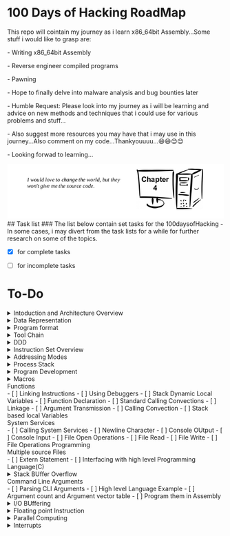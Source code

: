 # 100 Days of Hacking RoadMap
This repo will cointain my journey as i learn x86_64bit Assembly...Some stuff i would like to grasp are:
<p>- Writing x86_64bit Assembly</p>
<p>- Reverse engineer compiled programs</p>
<p>- Pawning</p>
<p>- Hope to finally delve into malware analysis and bug bounties later</p>
<p>- Humble Request: Please look into my journey as i will be learning and advice on new methods and techniques that i could use for various problems and stuff...</p>
<p>- Also suggest more resources you may have that i may use in this journey...Also comment on my code...Thankyouuuu...😄😄😊😊</p>
<p>- Looking forwad to learning...</p>
<img src="./pictures/quote.png" alt="quotes">
## Task list
### The list below contain set tasks for the 100daysofHacking
- In some cases, i may divert from the task lists for a while for further research on some of the topics. 

-  [x] for complete tasks  

-  [ ] for incomplete tasks

# To-Do
<details>
  <summary>Intoduction and Architecture Overview</summary>
 - [ ] Prequisites
 - [ ] Architecture Overview
 - [ ] CPU
 - [ ] Main Memory
 - [ ] Memory Layout
 - [ ] Memory Hierachy
</details>
<details>
  <summary>Data Representation</summary>
  - [ ] Integer Representation
  - [ ] Unsigned and Unsigned Edition
  - [ ] Floating point Representation
  - [ ] Characters and strings
</details>
<details>
  <summary>Program format</summary>
 - [ ] Comments
 - [ ] Numeric Values
 - [ ] Defining Constants
 - [ ] Data Sections
 - [ ] BSS Section
 - [ ] Text Section
 - [ ] Example programs
</details>
<details>
  <summary>Tool Chain</summary>
  - [ ] Assemble/Link/Load Overview
  - [ ] Assembler
  - [ ] Linker
  - [ ] Assemble/Link Scripts
  - [ ] Loader
  - [ ] Debugger
</details>
<details>
  <summary>DDD</summary>
  - [ ] Starting DDD
  - [ ] Program execution with DDD
</details>
<details>
  <summary>Instruction Set Overview</summary>
  - [ ] Notation Convections
    - [ ] Data Movement
    - [ ] Addresses and Values
  - [ ] Conversion Instructions
      - [ ] Narrowing Conversions
      - [ ] Widening Convections
      - [ ] Unsigned Conversions
  - [ ] Integer Arithmetic Instructions
  - [ ] Logic Instructions
  - [ ] Control Instructions
  </details>
<details>
  <summary>Addressing Modes</summary>
  - [ ] Addresses and Values
  - [ ] Sample Programming
</details>
<details>
  <summary>Process Stack</summary>
  - [ ] Stack Instructions
  - [ ] Stack Implementation
  - [ ] Stack Programming
</details>
<details>
  <summary>Program Development</summary>
  - [ ] Understanding the problems
  - [ ] Creating Algorithms
  - [ ] Implementing Programming
  - [ ] Testing/Debugging programs
</details>
<details>
  <summary>Macros</summary>
  - [ ] Single Line Macros
  - [ ] Multi Line Macros
  - [ ] Macro Examples
  - [ ] Debugging Macros
</details>
<detais>
  <summary>Functions</summary>
  - [ ] Linking Instructions
  - [ ] Using Debuggers
  - [ ] Stack Dynamic Local Variables
  - [ ] Function Declaration
  - [ ] Standard Calling Convections
  - [ ] Linkage
  - [ ] Argument Transmission
  - [ ] Calling Convection
  - [ ] Stack based local Variables
</details>
<detais>
  <summary>System Services</summary>
  - [ ] Calling System Services
  - [ ] Newline Character
  - [ ] Console OUtput
  - [ ] Console Input
  - [ ] File Open Operations
  - [ ] File Read
  - [ ] File Write
  - [ ] File Operations Programming
</details>
<detais>
  <summary>Multiple source Files</summary>
  - [ ] Extern Statement
  - [ ] Interfacing with high level Programming Language(C)
</details>
<details>
  <summary>Stack BUffer Overflow</summary>
  - [ ] Understanding Stack BUffer Overflows
  - [ ] Code to Inject
  - [ ] Code injection
  - [ ] Code injection protections
  #####will delve deeper into buffer overflows and for more sources at this point
</details>
<detais>
  <summary>Command Line Arguments</summary>
  - [ ] Parsing CLI Arguments
  - [ ] High level Language Example
  - [ ] Argument count and Argument vector table
  - [ ] Program them in Assembly
</details>
<details>
  <summary>I/O BUffering</summary>
  - [ ] Why Buffer
  - [ ] Buffering Algorithm
</details>
<details>
  <summary>Floating point Instruction</summary>
  - [ ] Floating point Values
  - [ ] Floating point Registers
  - [ ] Data Movement
  - [ ] Integer/Floating point Conversion Instructions
  - [ ] Floating point arithmetic Instructions
  - [ ] Floating point Control Instructions
  - [ ] Floating point Calling Convections
  - [ ] Write Floating point assembly programs
</details>
<details>
  <summary>Parallel Computing</summary>
  - [ ] Distributed Computing Introduction
  - [ ] Multiprocessing Introduction
  - [ ] Posix Threads
  - [ ] Race Conditions
  #####will also read more about race Conditions and how to exploit them at this point
</details>
<details>
  <summary>Interrupts</summary>
  - [ ] Multi-user OS
  - [ ] Interrupts types and levels
  - [ ] Interrupts processing
  - [ ] Suspension Interrupt processing summary
</details>
